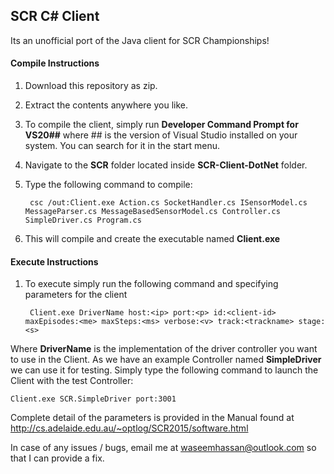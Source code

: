 ## SCR C# Client

Its an unofficial port of the Java client for SCR Championships!

#### Compile Instructions
1. Download this repository as zip.
2. Extract the contents anywhere you like.
3. To compile the client, simply run **Developer Command Prompt for VS20##** where ## is the version of Visual Studio installed on your system. You can search for it in the start menu.
4. Navigate to the **SCR** folder located inside **SCR-Client-DotNet** folder.
5. Type the following command to compile: 

		csc /out:Client.exe Action.cs SocketHandler.cs ISensorModel.cs MessageParser.cs MessageBasedSensorModel.cs Controller.cs SimpleDriver.cs Program.cs
6. This will compile and create the executable named **Client.exe**

#### Execute Instructions
1. To execute simply run the following command and specifying parameters for the client

		Client.exe DriverName host:<ip> port:<p> id:<client-id> maxEpisodes:<me> maxSteps:<ms> verbose:<v> track:<trackname> stage:<s>
        
Where **DriverName** is the implementation of the driver controller you want to use in the Client. As we have an example Controller named **SimpleDriver** we can use it for testing. Simply type the following command to launch the Client with the test Controller:

	Client.exe SCR.SimpleDriver port:3001
 
 Complete detail of the parameters is provided in the Manual found at http://cs.adelaide.edu.au/~optlog/SCR2015/software.html
 
 In case of any issues / bugs, email me at waseemhassan@outlook.com so that I can provide a fix.